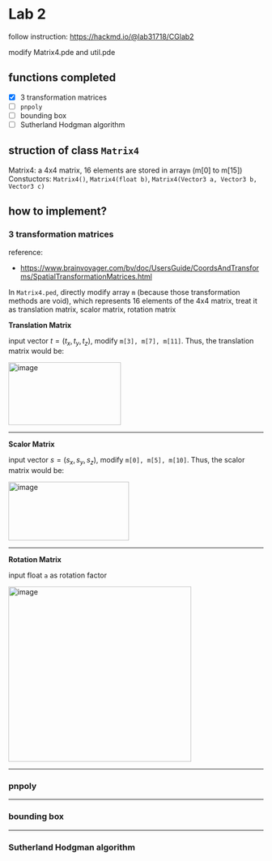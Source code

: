 # Lab 2
follow instruction: https://hackmd.io/@lab31718/CGlab2

modify Matrix4.pde and util.pde

## functions completed
- [X] 3 transformation matrices
- [ ] `pnpoly`
- [ ] bounding box
- [ ] Sutherland Hodgman algorithm

## struction of class `Matrix4`
Matrix4: a 4x4 matrix, 16 elements are stored in array`m` (m[0] to m[15])
Constuctors: `Matrix4()`, `Matrix4(float b)`, `Matrix4(Vector3 a, Vector3 b, Vector3 c)`

## how to implement?
### 3 transformation matrices
reference:
* https://www.brainvoyager.com/bv/doc/UsersGuide/CoordsAndTransforms/SpatialTransformationMatrices.html

In `Matrix4.ped`, directly modify array `m` (because those transformation methods are void), which represents 16 elements of the 4x4 matrix, treat it as translation matrix, scalor matrix, rotation matrix

**Translation Matrix**

input vector $t = (t_x, t_y, t_z)$, modify `m[3], m[7], m[11]`. Thus, the translation matrix would be:

<img width="222" height="124" alt="image" src="https://github.com/user-attachments/assets/1cb9a2e3-49e5-4a85-af22-6461827768a8" />

---
**Scalor Matrix**

input vector $s = (s_x, s_y, s_z)$, modify `m[0], m[5], m[10]`. Thus, the scalor matrix would be:

<img width="238" height="116" alt="image" src="https://github.com/user-attachments/assets/315bb1dd-836f-4978-86b1-101e1118f1d4" />

---
**Rotation Matrix**

input float `a` as rotation factor

<img width="361" height="346" alt="image" src="https://github.com/user-attachments/assets/a088b65c-5792-46c1-833c-cfa03dc584ed" />


---
### pnpoly

---
### bounding box

---
### Sutherland Hodgman algorithm
